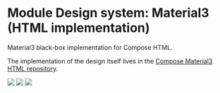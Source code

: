 # Module Design system: Material3 (HTML implementation)

Material3 black-box implementation for Compose HTML.

The implementation of the design itself lives in the [Compose Material3 HTML repository](https://gitlab.com/opensavvy/ui/compose-material3-html).

<a href="https://search.maven.org/search?q=dev.opensavvy.decouple.design-material3-html"><img src="https://img.shields.io/maven-central/v/dev.opensavvy.decouple/design-material3-html.svg?label=Maven%20Central"></a>
<a href="https://opensavvy.dev/open-source/stability.html"><img src="https://badgen.net/static/Stability/experimental/purple"></a>
<a href="https://javadoc.io/doc/dev.opensavvy.decouple/design-material3-html"><img src="https://badgen.net/static/Other%20versions/javadoc.io/blue"></a>
